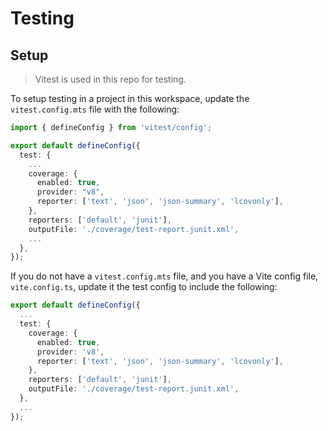 # Testing

## Setup

> Vitest is used in this repo for testing.

To setup testing in a project in this workspace, update the `vitest.config.mts`
file with the following:

```ts
import { defineConfig } from 'vitest/config';

export default defineConfig({
  test: {
    ...
    coverage: {
      enabled: true,
      provider: "v8",
      reporter: ['text', 'json', 'json-summary', 'lcovonly'],
    },
    reporters: ['default', 'junit'],
    outputFile: './coverage/test-report.junit.xml',
    ...
  },
});
```

If you do not have a `vitest.config.mts` file, and you have a Vite config file, `vite.config.ts`,
update it the test config to include the following:

```ts
export default defineConfig({
  ...
  test: {
    coverage: {
      enabled: true,
      provider: 'v8',
      reporter: ['text', 'json', 'json-summary', 'lcovonly'],
    },
    reporters: ['default', 'junit'],
    outputFile: './coverage/test-report.junit.xml',
  },
  ...
});
```
